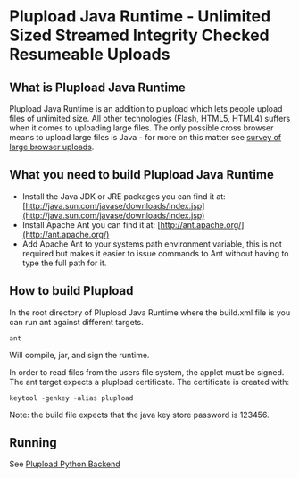Plupload Java Runtime - Unlimited Sized Streamed Integrity Checked Resumeable Uploads
=====================================================================================

What is Plupload Java Runtime
-----------------------------
Plupload Java Runtime is an addition to plupload which lets people
upload files of unlimited size. All other technologies (Flash, HTML5,
HTML4) suffers when it comes to uploading large files. The only
possible cross browser means to upload large files is Java - for more
on this matter see [survey of large browser uploads](http://www.cabo.dk/blog/jakobs-blog/survey-of-large-browser-uploads).

What you need to build Plupload Java Runtime
--------------------------------------------
* Install the Java JDK or JRE packages you can find it at: [http://java.sun.com/javase/downloads/index.jsp](http://java.sun.com/javase/downloads/index.jsp)
* Install Apache Ant you can find it at: [http://ant.apache.org/](http://ant.apache.org/)
* Add Apache Ant to your systems path environment variable, this is not required but makes it easier to issue commands to Ant without having to type the full path for it.

How to build Plupload
----------------------

In the root directory of Plupload Java Runtime where the build.xml file is you can run ant against different targets.

`ant`

Will compile, jar, and sign the runtime.

In order to read files from the users file system, the applet must be
signed. The ant target expects a plupload certificate. The certificate
is created with:

`keytool -genkey -alias plupload`

Note: the build file expects that the java key store password is 123456.

Running
-------
See [Plupload Python Backend](https://github.com/jakobadam/plupload-python-backend)
